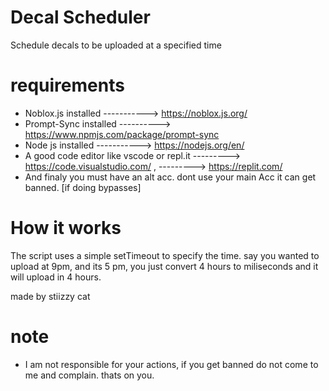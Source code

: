 # Decal Scheduler
Schedule decals to be uploaded at a specified time

# requirements
+ Noblox.js installed  -----------> https://noblox.js.org/
+ Prompt-Sync installed ----------> https://www.npmjs.com/package/prompt-sync
+ Node js installed -----------> https://nodejs.org/en/
+ A good code editor like vscode or repl.it ---------> https://code.visualstudio.com/ , ---------> https://replit.com/
+ And finaly you must have an alt acc. dont use your main Acc it can get banned. [if doing bypasses]

# How it works
The script uses a simple setTimeout to specify the time. say you wanted to upload at 9pm, and its 5 pm, you just convert 4 hours to miliseconds and it will upload in 4 hours.


made by stiizzy cat

# note
+ I am not responsible for your actions, if you get banned do not come to me and complain. thats on you.
